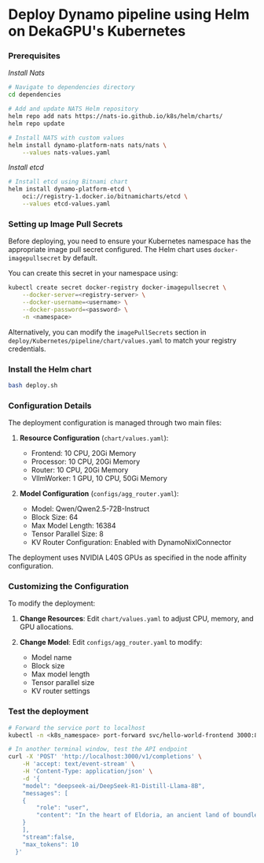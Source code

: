 # Deploy Dynamo pipeline using Helm on DekaGPU's Kubernetes

### Prerequisites

*Install Nats*
```bash
# Navigate to dependencies directory
cd dependencies

# Add and update NATS Helm repository
helm repo add nats https://nats-io.github.io/k8s/helm/charts/
helm repo update

# Install NATS with custom values
helm install dynamo-platform-nats nats/nats \
    --values nats-values.yaml
```

*Install etcd*
```bash
# Install etcd using Bitnami chart
helm install dynamo-platform-etcd \
    oci://registry-1.docker.io/bitnamicharts/etcd \
    --values etcd-values.yaml
```

### Setting up Image Pull Secrets

Before deploying, you need to ensure your Kubernetes namespace has the appropriate image pull secret configured. The Helm chart uses `docker-imagepullsecret` by default.

You can create this secret in your namespace using:
```bash
kubectl create secret docker-registry docker-imagepullsecret \
    --docker-server=<registry-server> \
    --docker-username=<username> \
    --docker-password=<password> \
    -n <namespace>
```

Alternatively, you can modify the `imagePullSecrets` section in `deploy/Kubernetes/pipeline/chart/values.yaml` to match your registry credentials.

### Install the Helm chart

```bash
bash deploy.sh
```
### Configuration Details

The deployment configuration is managed through two main files:

1. **Resource Configuration** (`chart/values.yaml`):
   - Frontend: 10 CPU, 20Gi Memory
   - Processor: 10 CPU, 20Gi Memory
   - Router: 10 CPU, 20Gi Memory
   - VllmWorker: 1 GPU, 10 CPU, 50Gi Memory

2. **Model Configuration** (`configs/agg_router.yaml`):
   - Model: Qwen/Qwen2.5-72B-Instruct
   - Block Size: 64
   - Max Model Length: 16384
   - Tensor Parallel Size: 8
   - KV Router Configuration: Enabled with DynamoNixlConnector

The deployment uses NVIDIA L40S GPUs as specified in the node affinity configuration.

### Customizing the Configuration

To modify the deployment:

1. **Change Resources**:
   Edit `chart/values.yaml` to adjust CPU, memory, and GPU allocations.

2. **Change Model**:
   Edit `configs/agg_router.yaml` to modify:
   - Model name
   - Block size
   - Max model length
   - Tensor parallel size
   - KV router settings

### Test the deployment

```bash
# Forward the service port to localhost
kubectl -n <k8s_namespace> port-forward svc/hello-world-frontend 3000:80

# In another terminal window, test the API endpoint
curl -X 'POST' 'http://localhost:3000/v1/completions' \
    -H 'accept: text/event-stream' \
    -H 'Content-Type: application/json' \
    -d '{
    "model": "deepseek-ai/DeepSeek-R1-Distill-Llama-8B",
    "messages": [
    {
        "role": "user",
        "content": "In the heart of Eldoria, an ancient land of boundless magic and mysterious creatures, lies the long-forgotten city of Aeloria. Once a beacon of knowledge and power, Aeloria was buried beneath the shifting sands of time, lost to the world for centuries. You are an intrepid explorer, known for your unparalleled curiosity and courage, who has stumbled upon an ancient map hinting at ests that Aeloria holds a secret so profound that it has the potential to reshape the very fabric of reality. Your journey will take you through treacherous deserts, enchanted forests, and across perilous mountain ranges. Your Task: Character Background: Develop a detailed background for your character. Describe their motivations for seeking out Aeloria, their skills and weaknesses, and any personal connections to the ancient city or its legends. Are they driven by a quest for knowledge, a search for lost familt clue is hidden."
    }
    ],
    "stream":false,
    "max_tokens": 10
  }'
```